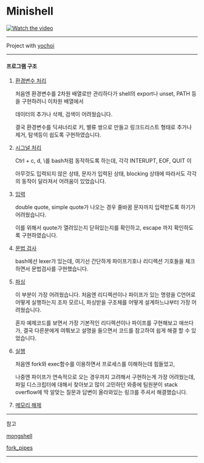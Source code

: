 # Minishell

[![Watch the video](https://img.youtube.com/vi/1LKCB-TarCw/hqdefault.jpg)](https://youtu.be/1LKCB-TarCw)

---

Project with [yochoi](https://github.com/AMATEURTOSS)

---

#### 프로그램 구조

1. [환경변수 처리](./srcs/utils/manage_list.c)

   처음엔 환경변수를 2차원 배열로만 관리하다가 shell의 export나 unset, PATH 등을 구현하려니 이차원 배열에서

   데이터의 추가나 삭제, 검색이 어려웠습니다.

   결국 환경변수를 딕셔너리로 키, 밸류 쌍으로 만들고 링크드리스트 형태로 추가나 제거, 탐색등이 쉽도록 구현하였습니다.

   

2. [시그널 처리](./srcs/handle_signal.c)

   Ctrl + c, d, \를 bash처럼 동작하도록 하는데,  각각 INTERUPT, EOF, QUIT 이

   아무것도 입력되지 않은 상태, 문자가 입력된 상태, blocking 상태에 따라서도 각각의 동작이 달라져서 어려움이 있었습니다.

   

3. [입력](./srcs/reader/read_line.c)

   double quote, simple quote가 나오는 경우 줄바꿈 문자까지 입력받도록 하기가 어려웠습니다.

   이를 위해서 quote가 열려있는지 닫혀있는지를 확인하고, escape 까지 확인하도록 구현하였습니다.

   

4. [문법 검사](./srcs/check_syntax.c)

   bash에선 lexer가 있는데, 여기선 간단하게 파이프기호나 리디렉션 기호들을 체크하면서 문법검사를 구현했습니다.

   

5. [파싱](./srcs/parser/parse_line.c)

   이 부분이 가장 어려웠습니다. 처음엔 리디렉션이나 파이프가 있는 명령을 C언어로 어떻게 실행하는지 조차 모르니, 파싱받을 구조체를 어떻게 설계하느냐부터 가장 어려웠습니다.

   혼자 예제코드를 보면서 가장 기본적인 리디렉션이나 파이프를 구현해보고 애쓰다가, 결국 다른분에게 여쭤보고 설명을 들으면서 코드를 참고하여 쉽게 해결 할 수 있었습니다.

   

6. [실행](./srcs/executer/execute_job.c)

   처음엔 fork와 exec함수를 이용하면서 프로세스를 이해하는데 힘들었고,

   나중엔 파이프가 연속적으로 오는 경우까지 고려해서 구현하는게 가장 어려웠는데, 파일 디스크립터에 대해서 찾아보고 많이 고민하던 와중에 팀원분이 stack overflow에 딱 알맞는 질문과 답변이 올라와있는 링크를 주셔서 해결했습니다.

   

7. [메모리 해제](./srcs/free.c)



---

참고

[mongshell](https://github.com/eunhyulkim/minishell) 

[fork_pipes](https://stackoverflow.com/questions/8082932/connecting-n-commands-with-pipes-in-a-shell)



---

